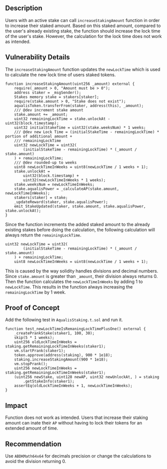 ## Description
Users with an active stake can call `increaseStakingAmount` function in order to
increase their staked amount. Based on this staked amount, compared to the user's
already existing stake, the function should increase the lock time of the user's stake.
However, the calculation for the lock time does not work as intended.

## Vulnerability Details
The `increaseStakingAmount` function updates the `newLockTime` which is used to
calculate the new lock time of users staked tokens.
```solidity
function increaseStakingAmount(uint256 _amount) external {
    require(_amount > 0, "Amount must be > 0");
    address staker = _msgSender();
    Stakes memory stake = stakers[staker];
    require(stake.amount > 0, "Stake does not exist");
    aqualisToken.transferFrom(staker, address(this), _amount);
    /// @dev increment stake amount
    stake.amount += _amount;
    uint32 remainingLockTime = stake.unlockAt - uint32(block.timestamp);
    uint32 initialStakeTime = uint32(stake.weeksNum) * 1 weeks;
    /// @dev new Lock Time = (initialStakeTime - remainingLockTime) * portion of additional amount +
    /// remainingLockTime
    uint32 newLockTime = uint32(
        (initialStakeTime - remainingLockTime) * (_amount / stake.amount)
    ) + remainingLockTime;
    /// @dev rounded-up to weeks
    uint8 newLockTimeInWeeks = uint8(newLockTime / 1 weeks + 1);
    stake.unlockAt =
        uint32(block.timestamp) +
        uint32(newLockTimeInWeeks * 1 weeks);
    stake.weeksNum = newLockTimeInWeeks;
    stake.aqualisPower = _calculateAP(stake.amount, newLockTimeInWeeks);
    stakers[staker] = stake;
    _updateReward(staker, stake.aqualisPower);
    emit StakeUpdated(staker, stake.amount, stake.aqualisPower, stake.unlockAt);
}
```
Since the function increments the added staked amount to the already existing stakes
before doing the calculation, the following calculation will always return the
`remainingLockTime`.
```solidity
uint32 newLockTime = uint32(
        (initialStakeTime - remainingLockTime) * (_amount / stake.amount)
    ) + remainingLockTime;
    uint8 newLockTimeInWeeks = uint8(newLockTime / 1 weeks + 1);
```
This is caused by the way solidity handles divisions and decimal numbers. Since
`stake.amount` is greater than `_amount`, their division always returns 0. Then the
function calculates the `newLockTimeInWeeks` by adding 1 to `newLockTime`. This
results in the function always increasing the `remainingLockTime` by 1 week.

## Proof of Concept
Add the following test in `AqualisStaking.t.sol` and run it.
```solidity
function test_newLockTimeIsRemaningLockTimePlusOne() external {
    _createPrankStake(staker1, 100, 30);
    skip(5 * 1 weeks);
    uint256 oldLockTimeInWeeks = staking.getRemainingLockTimeInWeeks(staker1);
    vm.startPrank(staker1);
    token.approve(address(staking), 900 * 1e18);
    staking.increaseStakingAmount(900 * 1e18);
    vm.stopPrank();
    uint256 newLockTimeInWeeks = staking.getRemainingLockTimeInWeeks(staker1);
    (uint256 newStake, uint128 newAP, uint32 newUnlockAt, ) = staking
        .getStakeInfo(staker1);
    assertEq(oldLockTimeInWeeks + 1, newLockTimeInWeeks);
}
```
## Impact
Function does not work as intended. Users that increase their staking amount can
inate their `AP` without having to lock their tokens for an extended amount of time.

## Recommendation
Use `ABDKMath64x64` for decimals precision or change the calculations to avoid the division
returning 0.



